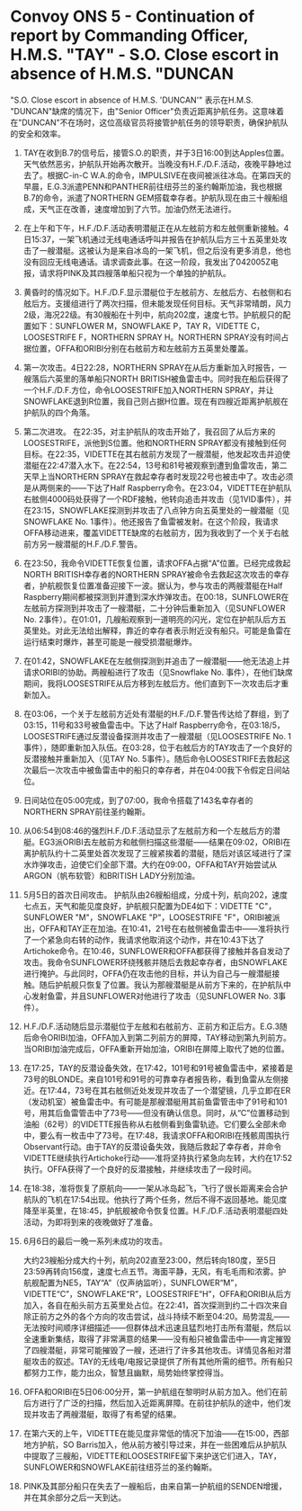 # Convoy ONS 5 - Continuation of report by Commanding Officer, H.M.S. "TAY" - S.O. Close escort in absence of H.M.S. "DUNCAN 

"S.O. Close escort in absence of H.M.S. 'DUNCAN'" 表示在H.M.S. "DUNCAN"缺席的情况下，由"Senior Officer"负责近距离护航任务。这意味着在"DUNCAN"不在场时，这位高级官员将接管护航任务的领导职责，确保护航队的安全和效率。



1. TAY在收到B.7的信号后，接管S.O.的职责，并于3日16:00到达Apples位置。天气依然恶劣，护航队开始再次散开。当晚没有H.F./D.F.活动，夜晚平静地过去了。根据C-in-C W.A.的命令，IMPULSIVE在夜间被派往冰岛。在第四天的早晨，E.G.3派遣PENN和PANTHER前往纽芬兰的圣约翰斯加油，我也根据B.7的命令，派遣了NORTHERN GEM搭载幸存者。护航队现在由三十艘船组成，天气正在改善，速度增加到了六节。加油仍然无法进行。

2. 在上午和下午，H.F./D.F.活动表明潜艇正在从左舷前方和左舷侧重新接触。4日15:37，一架飞机通过无线电通话呼叫并报告在护航队后方三十五英里处攻击了一艘潜艇。这被认为是来自冰岛的一架飞机，但之后没有更多消息，他也没有回应无线电通话。请求调查此事。在这一阶段，我发出了042005Z电报，请求将PINK及其四艘落单船只视为一个单独的护航队。

3. 黄昏时的情况如下。H.F./D.F.显示潜艇位于左舷前方、左舷后方、右舷侧和右舷后方。支援组进行了两次扫描，但未能发现任何目标。天气非常晴朗，风力2级，海况22级。有30艘船在十列中，航向202度，速度七节。护航舰只的配置如下：SUNFLOWER M，SNOWFLAKE P，TAY R，VIDETTE C，LOOSESTRIFE F，NORTHERN SPRAY H。NORTHERN SPRAY没有时间占据位置，OFFA和ORIBI分别在右舷前方和左舷前方五英里处覆盖。

4. 第一次攻击。4日22:28，NORTHERN SPRAY在从后方重新加入时报告，一艘落后六英里的落单船只NORTH BRITISH被鱼雷击中。同时我在船后获得了一个H.F./D.F.方位，命令LOOSESTRIFE加入NORTHERN SPRAY，并让SNOWFLAKE退到R位置，我自己则占据H位置。现在有四艘近距离护航舰在护航队的四个角落。

5. 第二次进攻。 在22:35，对主护航队的攻击开始了，我召回了从后方来的LOOSESTRIFE，派他到S位置。他和NORTHERN SPRAY都没有接触到任何目标。在22:35，VIDETTE在其右舷前方发现了一艘潜艇，他发起攻击并迫使潜艇在22:47潜入水下。在22:54，13号和81号被观察到遭到鱼雷攻击，第二天早上当NORTHERN SPRAY在救起幸存者时发现22号也被击中了。攻击必须是从两侧来的——下达了Half Raspberry命令。在23:04，VIDETTE在护航队右舷侧4000码处获得了一个RDF接触，他转向追击并攻击（见1VID事件），并在23:15，SNOWFLAKE探测到并攻击了八点钟方向五英里处的一艘潜艇（见SNOWFLAKE No. 1事件）。他还报告了鱼雷被发射。在这个阶段，我请求OFFA移动进来，覆盖VIDETTE缺席的右舷前方，因为我收到了一个关于右舷前方另一艘潜艇的H.F./D.F.警告。

6. 在23:50，我命令VIDETTE恢复位置，请求OFFA占据“A”位置。已经完成救起NORTH BRITISH幸存者的NORTHERN SPRAY被命令去救起这次攻击的幸存者，护航舰恢复位置准备迎接下一波。据认为，参与攻击的两艘潜艇在Half Raspberry期间都被探测到并遭到深水炸弹攻击。在00:18，SUNFLOWER在左舷前方探测到并攻击了一艘潜艇，二十分钟后重新加入（见SUNFLOWER No. 2事件）。在01:01，几艘船观察到一道明亮的闪光，定位在护航队后方五英里处。对此无法给出解释，靠近的幸存者表示附近没有船只。可能是鱼雷在运行结束时爆炸，甚至可能是一艘受损潜艇爆炸。

7. 在01:42，SNOWFLAKE在左舷侧探测到并追击了一艘潜艇——他无法追上并请求ORIBI的协助。两艘船进行了攻击（见Snowflake No. 事件），在他们缺席期间，我将LOOSESTRIFE从后方移到左舷后方。他们直到下一次攻击后才重新加入。

8. 在03:06，一个关于左舷前方近处有潜艇的H.F./D.F.警告传达给了群组，到了03:15，11号和33号被鱼雷击中。下达了Half Raspberry命令，在03:18/5，LOOSESTRIFE通过反潜设备探测并攻击了一艘潜艇（见LOOSESTRIFE No. 1事件），随即重新加入队伍。在03:28，位于右舷后方的TAY攻击了一个良好的反潜接触并重新加入（见TAY No. 5事件）。随后命令LOOSESTRIFE去救起这次最后一次攻击中被鱼雷击中的船只的幸存者，并在04:00我下令假定日间站位。

9. 日间站位在05:00完成，到了07:00，我命令搭载了143名幸存者的NORTHERN SPRAY前往圣约翰斯。

10. 从06:54到08:46的强烈H.F./D.F.活动显示了左舷前方和一个左舷后方的潜艇。EG3派ORIBI去左舷前方和舷侧扫描这些潜艇——结果在09:02，ORIBI在离护航队约十二英里处首次发现了三艘紧挨着的潜艇，随后对该区域进行了深水炸弹攻击，迫使它们全部下潜。大约在09:00，OFFA和TAY开始尝试从ARGON（帆布软管）和BRITISH LADY分别加油。

11. 5月5日的首次日间攻击。 护航队由26艘船组成，分成十列，航向202，速度七点五，天气和能见度良好，护航舰只配置为DE4如下：VIDETTE "C"，SUNFLOWER "M"，SNOWFLAKE "P"，LOOSESTRIFE "F"，ORIBI被派出，OFFA和TAY正在加油。在10:41，21号在右舷侧被鱼雷击中——准将执行了一个紧急向右转的动作，我请求他取消这个动作，并在10:43下达了Artichoke命令。在10:46，SUNFLOWER和OFFA都获得了接触并各自发动了攻击。我命令SUNFLOWER环绕残骸并随后去救起幸存者，由SNOWFLAKE进行掩护。与此同时，OFFA仍在攻击他的目标，并认为自己与一艘潜艇接触。随后护航舰只恢复了位置。我认为那艘潜艇是从前方下来的，在护航队中心发射鱼雷，并且SUNFLOWER对他进行了攻击（见SUNFLOWER No. 3事件）。

12. H.F./D.F.活动随后显示潜艇位于左舷和右舷前方、正前方和正后方。E.G.3随后命令ORIBI加油，OFFA加入到第二列前方的屏障，TAY移动到第九列前方。当ORIBI加油完成后，OFFA重新开始加油，ORIBI在屏障上取代了她的位置。

13. 在17:25，TAY的反潜设备失效，在17:42，101号和91号被鱼雷击中，紧接着是73号的BLONDE。来自101号和91号的可靠幸存者报告称，看到鱼雷从左侧接近。在17:44，73号在其右舷侧近处发现并攻击了一个潜望镜，几乎立即在ER（发动机室）被鱼雷击中。有可能是那艘潜艇用其前鱼雷管击中了91号和101号，用其后鱼雷管击中了73号——但没有确认信息。同时，从“C”位置移动到油船（62号）的VIDETTE报告称从右舷侧看到鱼雷轨迹。它们要么全部未命中，要么有一枚击中了73号。在17:48，我请求OFFA和ORIBI在残骸周围执行Observant行动。由于TAY的反潜设备失效，我随后救起了幸存者，并命令VIDETTE继续执行Artichoke行动——准将坚持执行紧急向左转，大约在17:52执行。OFFA获得了一个良好的反潜接触，并继续攻击了一段时间。

14. 在18:38，准将恢复了原航向——一架从冰岛起飞，飞行了很长距离来会合护航队的飞机在17:54出现。他执行了两个任务，然后不得不返回基地。能见度降至半英里，在18:45，护航舰被命令恢复位置。H.F./D.F.活动表明潜艇四处活动，为即将到来的夜晚做好了准备。

15. 6月6日的最后一晚一系列未成功的攻击。

    大约23艘船分成大约十列，航向202直至23:00，然后转向180度，至5日23:59再转向156度，速度七点五节。海面平静，无风，有毛毛雨和浓雾。护航舰配置为NE5，TAY“A”（仅声纳监听），SUNFLOWER“M”，VIDETTE“C”，SNOWFLAKE“R”，LOOSESTRIFE“H”，OFFA和ORIBI从后方加入，各自在船头前方五英里处占位。在22:41，首次探测到约二十四次来自除正前方之外的各个方向的攻击尝试，战斗持续不断至04:20。局势混乱——无法按时间顺序详细描述——但群体战术迅速且猛烈地打击所有潜艇，然后以全速重新集结，取得了非常满意的结果——没有船只被鱼雷击中——肯定摧毁了四艘潜艇，非常可能摧毁了一艘，还进行了许多其他攻击。详情见各船对潜艇攻击的叙述。TAY的无线电/电报记录提供了所有其他所需的细节。所有船只都努力工作，能力出众，智慧且幽默，局势始终掌控得当。

16. OFFA和ORIBI在5日06:00分开，第一护航组在黎明时从前方加入。他们在前后方进行了广泛的扫描，然后加入近距离屏障。在前往护航队的途中，他们发现并攻击了两艘潜艇，取得了有希望的结果。
17. 在第六天的上午，VIDETTE在能见度非常低的情况下加油——在15:00，西部地方护航，SO Barris加入，他从前方被引导过来，并在一些困难后从护航队中提取了三艘船，VIDETTE和LOOSESTRIFE留下来护送它们进入，TAY，SUNFLOWER和SNOWFLAKE前往纽芬兰的圣约翰斯。
18. PINK及其部分船只在失去了一艘船后，由来自第一护航组的SENDEN增援，并在其余部分之后一天到达。

